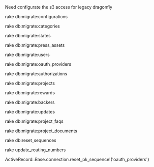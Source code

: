 Need configurate the s3 access for legacy dragonfly


rake db:migrate:configurations

rake db:migrate:categories

rake db:migrate:states

rake db:migrate:press_assets

rake db:migrate:users

rake db:migrate:oauth_providers

rake db:migrate:authorizations

rake db:migrate:projects

rake db:migrate:rewards

rake db:migrate:backers

rake db:migrate:updates

rake db:migrate:project_faqs

rake db:migrate:project_documents





rake db:reset_sequences



rake update_routing_numbers

ActiveRecord::Base.connection.reset_pk_sequence!('oauth_providers')
